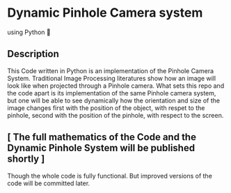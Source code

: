 # Dynamic Pinhole Camera system
using Python :snake:

## Description

This Code written in Python is an implementation of the Pinhole Camera System. Traditional Image Processing literatures show how an image will look like when projected through a Pinhole camera. What sets this repo and the code apart is its implementation of the same Pinhole camera system, but one will be able to see dynamically how the orientation and size of the image changes first with the position of the object, with respet to the pinhole, second with the position of the pinhole, with respect to the screen.

## [ The full mathematics of the Code and the Dynamic Pinhole System will be published shortly ]
Though the whole code is fully functional. But improved versions of the code will be committed later.